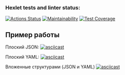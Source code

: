 ### Hexlet tests and linter status:
[![Actions Status](https://github.com/kakkoiirus/frontend-project-lvl2/workflows/hexlet-check/badge.svg)](https://github.com/kakkoiirus/frontend-project-lvl2/actions)
[![Maintainability](https://api.codeclimate.com/v1/badges/03b6fadb891368b5d954/maintainability)](https://codeclimate.com/github/kakkoiirus/frontend-project-lvl2/maintainability)
[![Test Coverage](https://api.codeclimate.com/v1/badges/03b6fadb891368b5d954/test_coverage)](https://codeclimate.com/github/kakkoiirus/frontend-project-lvl2/test_coverage)

Пример работы
---
Плоский JSON:
[![asciicast](https://asciinema.org/a/ASMSAYFYRqfFJI2LIfci8pFcz.svg)](https://asciinema.org/a/ASMSAYFYRqfFJI2LIfci8pFcz)

Плоский YAML:
[![asciicast](https://asciinema.org/a/Rf8jOWsQ1jwDMmDEo0eqJsd1i.svg)](https://asciinema.org/a/Rf8jOWsQ1jwDMmDEo0eqJsd1i)

Вложенные структурами (JSON и YAML)
[![asciicast](https://asciinema.org/a/a1YFxc4aFomFFdVNAe5TDQQAV.svg)](https://asciinema.org/a/a1YFxc4aFomFFdVNAe5TDQQAV)